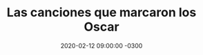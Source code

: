 ---
layout: post
category: Música
date: 2020-02-12 09:00:00 -0300
title: Las canciones que marcaron los Oscar
image: https://oceano.uy/api/images/programas/oscarssong.jpg
summary: Con la década de los 80 como buque insignia, Fernando "Pelu" Pereyra repasó algunas de las composiciones que se llevaron la estatuilla.
file: https://audios.oceanofm.com/programas/20-02-12PeluconlascancionesganadorasdelosOscar.mp3
duration: 25:44
oceanourl: https://oceano.uy/todopasa/musica/20830-las-canciones-que-marcaron-los-oscar
---